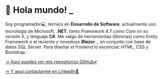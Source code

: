 # 💬 Hola mundo! _

 Soy programador💻, técnico en **Desarrollo de Software**, actualmente uso tecnología de Microsoft, **.NET**, _tanto Framework 4.7 como Core en su versión 5_, y lenguaje **C#**. Me valgo de herramientas (librerias) como Entity Framework o el reciente y novedoso  **_Blazor_**.., en conjunto con base de datos SQL Server. Para diseñar el frontend lo escencial: HTML, CSS y Bootstrap.

[-> Aquí puedes ver mis repositorios GitHub✔](https://github.com/maurigaggero?tab=repositories)

[-> Y aquí contactarme en LinkedIn📌](http://linkedin.com/in/mauriciogaggero)
